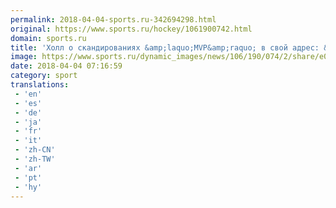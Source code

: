 ```yaml
---
permalink: 2018-04-04-sports.ru-342694298.html
original: https://www.sports.ru/hockey/1061900742.html
domain: sports.ru
title: 'Холл о скандированиях &amp;laquo;MVP&amp;raquo; в свой адрес: &amp;laquo;К такому я не привык&amp;raquo;'
image: https://www.sports.ru/dynamic_images/news/106/190/074/2/share/e06cd7.png
date: 2018-04-04 07:16:59
category: sport
translations: 
 - 'en'
 - 'es'
 - 'de'
 - 'ja'
 - 'fr'
 - 'it'
 - 'zh-CN'
 - 'zh-TW'
 - 'ar'
 - 'pt'
 - 'hy'
---
```


